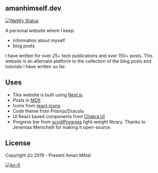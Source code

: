 ## amanhimself.dev

[![Netlify Status](https://api.netlify.com/api/v1/badges/7a54ca90-982e-49cd-a491-23d5893bdebd/deploy-status)](https://app.netlify.com/sites/clever-pare-cfc6e4/deploys)

A personal website where I keep:

- information about myself
- blog posts

I have written for over 25+ tech publications and over 150+ posts. This website is an alternate platform to the collection of the blog posts and tutorials I have written so far.

## Uses

- This website is built using [Next.js](https://nextjs.org/)
- Posts in [MDX](https://mdxjs.com/)
- Icons from [react-icons](https://react-icons.github.io/react-icons/)
- Code theme from Prismjs/Dracula
- UI React based components from [Chakra UI](https://chakra-ui.com)
- Progress bar from [scrollProgress](https://github.com/jeremenichelli/scrollProgress) light-weight library. Thanks to Jeremias Menichelli for making it open-source.

## License

Copyright (c) 2019 - Present Aman Mittal

[![ko-fi](https://www.ko-fi.com/img/githubbutton_sm.svg)](https://ko-fi.com/A611K61)
